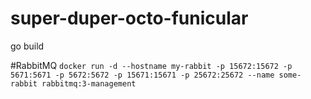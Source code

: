 # super-duper-octo-funicular
go build

#RabbitMQ
`docker run -d --hostname my-rabbit -p 15672:15672 -p 5671:5671 -p 5672:5672 -p 15671:15671 -p 25672:25672 --name some-rabbit rabbitmq:3-management`

